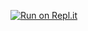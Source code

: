 [![Run on Repl.it](https://repl.it/badge/github/mayribeiro/api-microservices-node)](https://repl.it/github/mayribeiro/api-microservices-node)